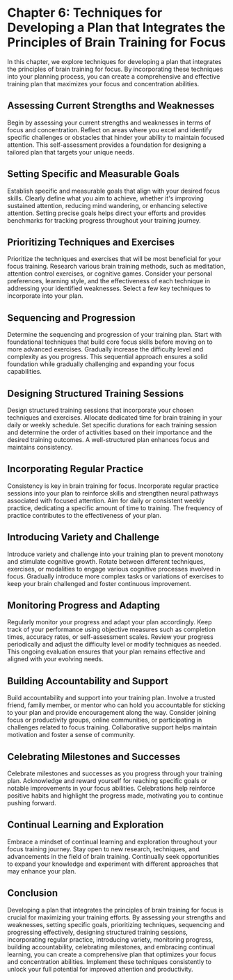 Chapter 6: Techniques for Developing a Plan that Integrates the Principles of Brain Training for Focus
======================================================================================================

In this chapter, we explore techniques for developing a plan that integrates the principles of brain training for focus. By incorporating these techniques into your planning process, you can create a comprehensive and effective training plan that maximizes your focus and concentration abilities.

Assessing Current Strengths and Weaknesses
------------------------------------------

Begin by assessing your current strengths and weaknesses in terms of focus and concentration. Reflect on areas where you excel and identify specific challenges or obstacles that hinder your ability to maintain focused attention. This self-assessment provides a foundation for designing a tailored plan that targets your unique needs.

Setting Specific and Measurable Goals
-------------------------------------

Establish specific and measurable goals that align with your desired focus skills. Clearly define what you aim to achieve, whether it's improving sustained attention, reducing mind wandering, or enhancing selective attention. Setting precise goals helps direct your efforts and provides benchmarks for tracking progress throughout your training journey.

Prioritizing Techniques and Exercises
-------------------------------------

Prioritize the techniques and exercises that will be most beneficial for your focus training. Research various brain training methods, such as meditation, attention control exercises, or cognitive games. Consider your personal preferences, learning style, and the effectiveness of each technique in addressing your identified weaknesses. Select a few key techniques to incorporate into your plan.

Sequencing and Progression
--------------------------

Determine the sequencing and progression of your training plan. Start with foundational techniques that build core focus skills before moving on to more advanced exercises. Gradually increase the difficulty level and complexity as you progress. This sequential approach ensures a solid foundation while gradually challenging and expanding your focus capabilities.

Designing Structured Training Sessions
--------------------------------------

Design structured training sessions that incorporate your chosen techniques and exercises. Allocate dedicated time for brain training in your daily or weekly schedule. Set specific durations for each training session and determine the order of activities based on their importance and the desired training outcomes. A well-structured plan enhances focus and maintains consistency.

Incorporating Regular Practice
------------------------------

Consistency is key in brain training for focus. Incorporate regular practice sessions into your plan to reinforce skills and strengthen neural pathways associated with focused attention. Aim for daily or consistent weekly practice, dedicating a specific amount of time to training. The frequency of practice contributes to the effectiveness of your plan.

Introducing Variety and Challenge
---------------------------------

Introduce variety and challenge into your training plan to prevent monotony and stimulate cognitive growth. Rotate between different techniques, exercises, or modalities to engage various cognitive processes involved in focus. Gradually introduce more complex tasks or variations of exercises to keep your brain challenged and foster continuous improvement.

Monitoring Progress and Adapting
--------------------------------

Regularly monitor your progress and adapt your plan accordingly. Keep track of your performance using objective measures such as completion times, accuracy rates, or self-assessment scales. Review your progress periodically and adjust the difficulty level or modify techniques as needed. This ongoing evaluation ensures that your plan remains effective and aligned with your evolving needs.

Building Accountability and Support
-----------------------------------

Build accountability and support into your training plan. Involve a trusted friend, family member, or mentor who can hold you accountable for sticking to your plan and provide encouragement along the way. Consider joining focus or productivity groups, online communities, or participating in challenges related to focus training. Collaborative support helps maintain motivation and foster a sense of community.

Celebrating Milestones and Successes
------------------------------------

Celebrate milestones and successes as you progress through your training plan. Acknowledge and reward yourself for reaching specific goals or notable improvements in your focus abilities. Celebrations help reinforce positive habits and highlight the progress made, motivating you to continue pushing forward.

Continual Learning and Exploration
----------------------------------

Embrace a mindset of continual learning and exploration throughout your focus training journey. Stay open to new research, techniques, and advancements in the field of brain training. Continually seek opportunities to expand your knowledge and experiment with different approaches that may enhance your plan.

Conclusion
----------

Developing a plan that integrates the principles of brain training for focus is crucial for maximizing your training efforts. By assessing your strengths and weaknesses, setting specific goals, prioritizing techniques, sequencing and progressing effectively, designing structured training sessions, incorporating regular practice, introducing variety, monitoring progress, building accountability, celebrating milestones, and embracing continual learning, you can create a comprehensive plan that optimizes your focus and concentration abilities. Implement these techniques consistently to unlock your full potential for improved attention and productivity.
